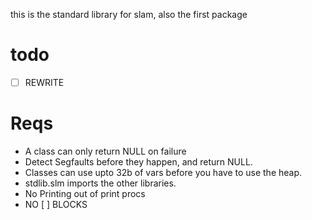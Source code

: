 this is the standard library for slam, also the first package

# todo

- [ ] REWRITE

# Reqs

- A class can only return NULL on failure
- Detect Segfaults before they happen, and return NULL.
- Classes can use upto 32b of vars before you have to use the heap.
- stdlib.slm imports the other libraries. 
- No Printing out of print procs
- NO [ ] BLOCKS